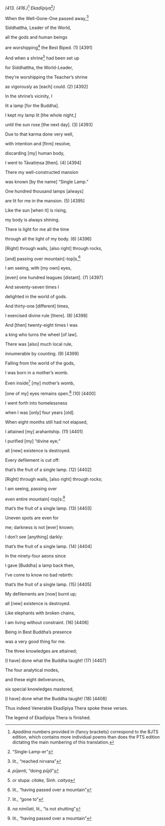 *\[413. {416.}*[^1] *Ekadīpiya*[^2]*\]*

When the Well-Gone-One passed away,[^3]

Siddhattha, Leader of the World,

all the gods and human beings

are worshipping[^4] the Best Biped. (1) \[4391\]

And when a shrine[^5] had been set up

for Siddhattha, the World-Leader,

they’re worshipping the Teacher’s shrine

as vigorously as \[each\] could. (2) \[4392\]

In the shrine’s vicinity, I

lit a lamp \[for the Buddha\].

I kept my lamp lit \[the whole night,\]

until the sun rose \[the next day\]. (3) \[4393\]

Due to that karma done very well,

with intention and \[firm\] resolve,

discarding \[my\] human body,

I went to Tāvatiṃsa \[then\]. (4) \[4394\]

There my well-constructed mansion

was known \[by the name\] “Single Lamp.”

One hundred thousand lamps \[always\]

are lit for me in the mansion. (5) \[4395\]

Like the sun \[when it\] is rising,

my body is always shining.

There is light for me all the time

through all the light of my body. (6) \[4396\]

\[Right\] through walls, \[also right\] through rocks,

\[and\] passing over mountain\[-top\]s,[^6]

I am seeing, with \[my own\] eyes,

\[even\] one hundred leagues \[distant\]. (7) \[4397\]

And seventy-seven times I

delighted in the world of gods.

And thirty-one \[different\] times,

I exercised divine rule \[there\]. (8) \[4398\]

And \[then\] twenty-eight times I was

a king who turns the wheel \[of law\].

There was \[also\] much local rule,

innumerable by counting. (9) \[4399\]

Falling from the world of the gods,

I was born in a mother’s womb.

Even inside[^7] \[my\] mother’s womb,

\[one of my\] eyes remains open.[^8] (10) \[4400\]

I went forth into homelessness

when I was \[only\] four years \[old\].

When eight months still had not elapsed,

I attained \[my\] arahantship. (11) \[4401\]

I purified \[my\] “divine eye;”

all \[new\] existence is destroyed.

Every defilement is cut off:

that’s the fruit of a single lamp. (12) \[4402\]

\[Right\] through walls, \[also right\] through rocks;

I am seeing, passing over

even entire mountain\[-top\]s:[^9]

that’s the fruit of a single lamp. (13) \[4403\]

Uneven spots are even for

me; darkness is not \[ever\] known;

I don’t see \[anything\] darkly:

that’s the fruit of a single lamp. (14) \[4404\]

In the ninety-four aeons since

I gave \[Buddha\] a lamp back then,

I’ve come to know no bad rebirth:

that’s the fruit of a single lamp. (15) \[4405\]

My defilements are \[now\] burnt up;

all \[new\] existence is destroyed.

Like elephants with broken chains,

I am living without constraint. (16) \[4406\]

Being in Best Buddha’s presence

was a very good thing for me.

The three knowledges are attained;

\[I have\] done what the Buddha taught! (17) \[4407\]

The four analytical modes,

and these eight deliverances,

six special knowledges mastered,

\[I have\] done what the Buddha taught! (18) \[4408\]

Thus indeed Venerable Ekadīpiya Thera spoke these verses.

The legend of Ekadīpiya Thera is finished.

[^1]: *Apadāna* numbers provided in {fancy brackets} correspond to the
    BJTS edition, which contains more individual poems than does the PTS
    edition dictating the main numbering of this translation.

[^2]: “Single-Lamp-er”

[^3]: lit., “reached nirvana”

[^4]: *pūjenti,* “doing *pūjā*”

[^5]: or stupa: *citake,* Sinh. *caitya*

[^6]: lit., “having passed over a mountain”

[^7]: lit., “gone to”

[^8]: *na nimīlati*, lit., “is not shutting”

[^9]: lit., “having passed over a mountain”
